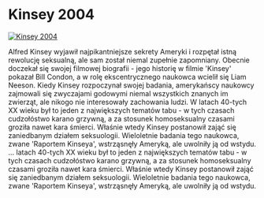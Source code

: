 Kinsey 2004 
=============
[![Kinsey 2004 ](http://vidos.pl/images/player.gif)](http://vidos.pl/kinsey-2004)

 Alfred Kinsey wyjawił najpikantniejsze sekrety Ameryki i rozpętał istną rewolucję seksualną, ale sam został niemal zupełnie zapomniany. Obecnie doczekał się swojej filmowej biografii - jego historię w filmie 'Kinsey' pokazał Bill Condon, a w rolę ekscentrycznego naukowca wcielił się Liam Neeson. Kiedy Kinsey rozpoczynał swojej badania, amerykańscy naukowcy zajmowali się zwyczajami godowymi niemal wszystkich znanych im zwierząt, ale nikogo nie interesowały zachowania ludzi. W latach 40-tych XX wieku był to jeden z największych tematów tabu - w tych czasach cudzołóstwo karano grzywną, a za stosunek homoseksualny czasami groziła nawet kara śmierci. Właśnie wtedy Kinsey postanowił zająć się zaniedbanym działem seksuologii. Wieloletnie badania tego naukowca, zwane 'Raportem Kinseya', wstrząsnęły Ameryką, ale uwolniły ją od wstydu.  ... latach 40-tych XX wieku był to jeden z największych tematów tabu - w tych czasach cudzołóstwo karano grzywną, a za stosunek homoseksualny czasami groziła nawet kara śmierci. Właśnie wtedy Kinsey postanowił zająć się zaniedbanym działem seksuologii. Wieloletnie badania tego naukowca, zwane 'Raportem Kinseya', wstrząsnęły Ameryką, ale uwolniły ją od wstydu.

